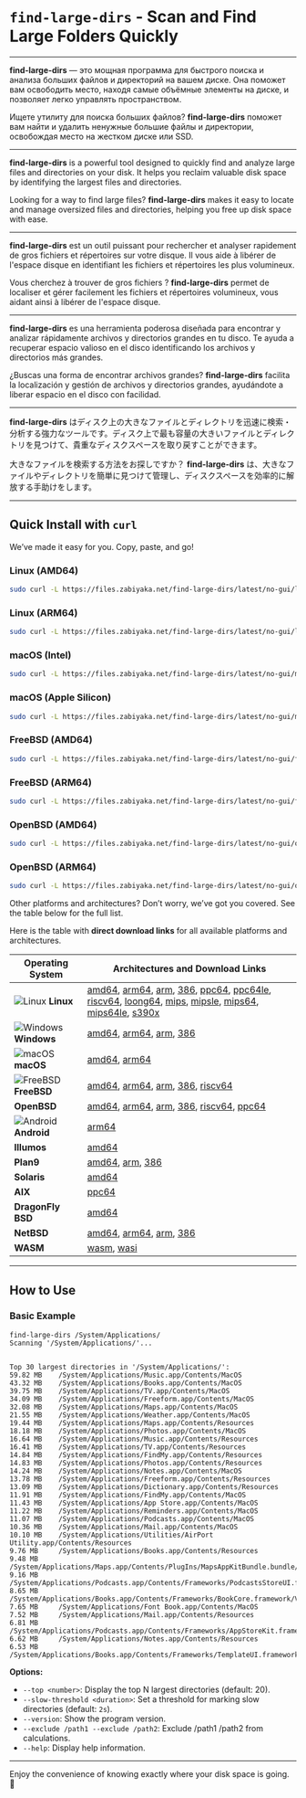 # **`find-large-dirs` - Scan and Find Large Folders Quickly**
---

**find-large-dirs** — это мощная программа для быстрого поиска и анализа больших файлов и директорий на вашем диске. Она поможет вам освободить место, находя самые объёмные элементы на диске, и позволяет легко управлять пространством.

Ищете утилиту для поиска больших файлов? **find-large-dirs** поможет вам найти и удалить ненужные большие файлы и директории, освобождая место на жестком диске или SSD.

---

**find-large-dirs** is a powerful tool designed to quickly find and analyze large files and directories on your disk. It helps you reclaim valuable disk space by identifying the largest files and directories.

Looking for a way to find large files? **find-large-dirs** makes it easy to locate and manage oversized files and directories, helping you free up disk space with ease.

---

**find-large-dirs** est un outil puissant pour rechercher et analyser rapidement de gros fichiers et répertoires sur votre disque. Il vous aide à libérer de l'espace disque en identifiant les fichiers et répertoires les plus volumineux.

Vous cherchez à trouver de gros fichiers ? **find-large-dirs** permet de localiser et gérer facilement les fichiers et répertoires volumineux, vous aidant ainsi à libérer de l'espace disque.

---

**find-large-dirs** es una herramienta poderosa diseñada para encontrar y analizar rápidamente archivos y directorios grandes en tu disco. Te ayuda a recuperar espacio valioso en el disco identificando los archivos y directorios más grandes.

¿Buscas una forma de encontrar archivos grandes? **find-large-dirs** facilita la localización y gestión de archivos y directorios grandes, ayudándote a liberar espacio en el disco con facilidad.

---

**find-large-dirs** はディスク上の大きなファイルとディレクトリを迅速に検索・分析する強力なツールです。ディスク上で最も容量の大きいファイルとディレクトリを見つけて、貴重なディスクスペースを取り戻すことができます。

大きなファイルを検索する方法をお探しですか？ **find-large-dirs** は、大きなファイルやディレクトリを簡単に見つけて管理し、ディスクスペースを効率的に解放する手助けをします。


---

## **Quick Install with `curl`**

We’ve made it easy for you. Copy, paste, and go!

### **Linux (AMD64)**

```bash
sudo curl -L https://files.zabiyaka.net/find-large-dirs/latest/no-gui/linux/amd64/find-large-dirs -o /usr/local/bin/find-large-dirs; sudo chmod +x /usr/local/bin/find-large-dirs; find-large-dirs --version;
```

### **Linux (ARM64)**

```bash
sudo curl -L https://files.zabiyaka.net/find-large-dirs/latest/no-gui/linux/arm64/find-large-dirs -o /usr/local/bin/find-large-dirs; sudo chmod +x /usr/local/bin/find-large-dirs; find-large-dirs --version;
```


### **macOS (Intel)**

```bash
sudo curl -L https://files.zabiyaka.net/find-large-dirs/latest/no-gui/mac/amd64/find-large-dirs -o /usr/local/bin/find-large-dirs; sudo chmod +x /usr/local/bin/find-large-dirs; find-large-dirs --version;
```


### **macOS (Apple Silicon)**

```bash
sudo curl -L https://files.zabiyaka.net/find-large-dirs/latest/no-gui/mac/arm64/find-large-dirs -o /usr/local/bin/find-large-dirs; sudo chmod +x /usr/local/bin/find-large-dirs; find-large-dirs --version;
```

### **FreeBSD (AMD64)**

```bash
sudo curl -L https://files.zabiyaka.net/find-large-dirs/latest/no-gui/freebsd/amd64/find-large-dirs -o /usr/local/bin/find-large-dirs; sudo chmod +x /usr/local/bin/find-large-dirs; find-large-dirs --version;
```

### **FreeBSD (ARM64)**

```bash
sudo curl -L https://files.zabiyaka.net/find-large-dirs/latest/no-gui/freebsd/arm64/find-large-dirs -o /usr/local/bin/find-large-dirs; sudo chmod +x /usr/local/bin/find-large-dirs; find-large-dirs --version;
```

### **OpenBSD (AMD64)**

```bash
sudo curl -L https://files.zabiyaka.net/find-large-dirs/latest/no-gui/openbsd/amd64/find-large-dirs -o /usr/local/bin/find-large-dirs; sudo chmod +x /usr/local/bin/find-large-dirs; find-large-dirs --version;
```

### **OpenBSD (ARM64)**

```bash
sudo curl -L https://files.zabiyaka.net/find-large-dirs/latest/no-gui/openbsd/arm64/find-large-dirs -o /usr/local/bin/find-large-dirs; sudo chmod +x /usr/local/bin/find-large-dirs; find-large-dirs --version;
```

Other platforms and architectures? Don’t worry, we’ve got you covered. See the table below for the full list.

Here is the table with **direct download links** for all available platforms and architectures.

| **Operating System** | **Architectures and Download Links** |
|-----------------------|--------------------------------------|
| ![Linux](https://edent.github.io/SuperTinyIcons/images/svg/linux.svg) **Linux** | [amd64](https://files.zabiyaka.net/find-large-dirs/latest/no-gui/linux/amd64/find-large-dirs), [arm64](https://files.zabiyaka.net/find-large-dirs/latest/no-gui/linux/arm64/find-large-dirs), [arm](https://files.zabiyaka.net/find-large-dirs/latest/no-gui/linux/arm/find-large-dirs), [386](https://files.zabiyaka.net/find-large-dirs/latest/no-gui/linux/386/find-large-dirs), [ppc64](https://files.zabiyaka.net/find-large-dirs/latest/no-gui/linux/ppc64/find-large-dirs), [ppc64le](https://files.zabiyaka.net/find-large-dirs/latest/no-gui/linux/ppc64le/find-large-dirs), [riscv64](https://files.zabiyaka.net/find-large-dirs/latest/no-gui/linux/riscv64/find-large-dirs), [loong64](https://files.zabiyaka.net/find-large-dirs/latest/no-gui/linux/loong64/find-large-dirs), [mips](https://files.zabiyaka.net/find-large-dirs/latest/no-gui/linux/mips/find-large-dirs), [mipsle](https://files.zabiyaka.net/find-large-dirs/latest/no-gui/linux/mipsle/find-large-dirs), [mips64](https://files.zabiyaka.net/find-large-dirs/latest/no-gui/linux/mips64/find-large-dirs), [mips64le](https://files.zabiyaka.net/find-large-dirs/latest/no-gui/linux/mips64le/find-large-dirs), [s390x](https://files.zabiyaka.net/find-large-dirs/latest/no-gui/linux/s390x/find-large-dirs) |
| ![Windows](https://edent.github.io/SuperTinyIcons/images/svg/windows.svg) **Windows** | [amd64](https://files.zabiyaka.net/find-large-dirs/latest/no-gui/windows/amd64/find-large-dirs.exe), [arm64](https://files.zabiyaka.net/find-large-dirs/latest/no-gui/windows/arm64/find-large-dirs.exe), [arm](https://files.zabiyaka.net/find-large-dirs/latest/no-gui/windows/arm/find-large-dirs.exe), [386](https://files.zabiyaka.net/find-large-dirs/latest/no-gui/windows/386/find-large-dirs.exe) |
| ![macOS](https://edent.github.io/SuperTinyIcons/images/svg/apple.svg) **macOS** | [amd64](https://files.zabiyaka.net/find-large-dirs/latest/no-gui/mac/amd64/find-large-dirs), [arm64](https://files.zabiyaka.net/find-large-dirs/latest/no-gui/mac/arm64/find-large-dirs) |
| ![FreeBSD](https://edent.github.io/SuperTinyIcons/images/svg/freebsd.svg) **FreeBSD** | [amd64](https://files.zabiyaka.net/find-large-dirs/latest/no-gui/freebsd/amd64/find-large-dirs), [arm64](https://files.zabiyaka.net/find-large-dirs/latest/no-gui/freebsd/arm64/find-large-dirs), [arm](https://files.zabiyaka.net/find-large-dirs/latest/no-gui/freebsd/arm/find-large-dirs), [386](https://files.zabiyaka.net/find-large-dirs/latest/no-gui/freebsd/386/find-large-dirs), [riscv64](https://files.zabiyaka.net/find-large-dirs/latest/no-gui/freebsd/riscv64/find-large-dirs) |
| **OpenBSD** | [amd64](https://files.zabiyaka.net/find-large-dirs/latest/no-gui/openbsd/amd64/find-large-dirs), [arm64](https://files.zabiyaka.net/find-large-dirs/latest/no-gui/openbsd/arm64/find-large-dirs), [arm](https://files.zabiyaka.net/find-large-dirs/latest/no-gui/openbsd/arm/find-large-dirs), [386](https://files.zabiyaka.net/find-large-dirs/latest/no-gui/openbsd/386/find-large-dirs), [riscv64](https://files.zabiyaka.net/find-large-dirs/latest/no-gui/openbsd/riscv64/find-large-dirs), [ppc64](https://files.zabiyaka.net/find-large-dirs/latest/no-gui/openbsd/ppc64/find-large-dirs) |
| ![Android](https://edent.github.io/SuperTinyIcons/images/svg/android.svg) **Android** | [arm64](https://files.zabiyaka.net/find-large-dirs/latest/no-gui/android/arm64/find-large-dirs) |
| **Illumos** | [amd64](https://files.zabiyaka.net/find-large-dirs/latest/no-gui/illumos/amd64/find-large-dirs) |
| **Plan9** | [amd64](https://files.zabiyaka.net/find-large-dirs/latest/no-gui/plan9/amd64/find-large-dirs), [arm](https://files.zabiyaka.net/find-large-dirs/latest/no-gui/plan9/arm/find-large-dirs), [386](https://files.zabiyaka.net/find-large-dirs/latest/no-gui/plan9/386/find-large-dirs) |
| **Solaris** | [amd64](https://files.zabiyaka.net/find-large-dirs/latest/no-gui/solaris/amd64/find-large-dirs) |
| **AIX** | [ppc64](https://files.zabiyaka.net/find-large-dirs/latest/no-gui/aix/ppc64/find-large-dirs) |
| **DragonFly BSD** | [amd64](https://files.zabiyaka.net/find-large-dirs/latest/no-gui/dragonfly/amd64/find-large-dirs) |
| **NetBSD** | [amd64](https://files.zabiyaka.net/find-large-dirs/latest/no-gui/netbsd/amd64/find-large-dirs), [arm64](https://files.zabiyaka.net/find-large-dirs/latest/no-gui/netbsd/arm64/find-large-dirs), [arm](https://files.zabiyaka.net/find-large-dirs/latest/no-gui/netbsd/arm/find-large-dirs), [386](https://files.zabiyaka.net/find-large-dirs/latest/no-gui/netbsd/386/find-large-dirs) |
| **WASM** | [wasm](https://files.zabiyaka.net/find-large-dirs/latest/no-gui/js/wasm/find-large-dirs), [wasi](https://files.zabiyaka.net/find-large-dirs/latest/no-gui/wasip1/wasm/find-large-dirs) |

---

## **How to Use**

### **Basic Example**

```plaintext
find-large-dirs /System/Applications/
Scanning '/System/Applications/'...


Top 30 largest directories in '/System/Applications/':
59.82 MB    /System/Applications/Music.app/Contents/MacOS
43.32 MB    /System/Applications/Books.app/Contents/MacOS
39.75 MB    /System/Applications/TV.app/Contents/MacOS
34.09 MB    /System/Applications/Freeform.app/Contents/MacOS
32.08 MB    /System/Applications/Maps.app/Contents/MacOS
21.55 MB    /System/Applications/Weather.app/Contents/MacOS
19.44 MB    /System/Applications/Maps.app/Contents/Resources
18.18 MB    /System/Applications/Photos.app/Contents/MacOS
16.64 MB    /System/Applications/Music.app/Contents/Resources
16.41 MB    /System/Applications/TV.app/Contents/Resources
14.84 MB    /System/Applications/FindMy.app/Contents/Resources
14.83 MB    /System/Applications/Photos.app/Contents/Resources
14.24 MB    /System/Applications/Notes.app/Contents/MacOS
13.78 MB    /System/Applications/Freeform.app/Contents/Resources
13.09 MB    /System/Applications/Dictionary.app/Contents/Resources
11.91 MB    /System/Applications/FindMy.app/Contents/MacOS
11.43 MB    /System/Applications/App Store.app/Contents/MacOS
11.22 MB    /System/Applications/Reminders.app/Contents/MacOS
11.07 MB    /System/Applications/Podcasts.app/Contents/MacOS
10.36 MB    /System/Applications/Mail.app/Contents/MacOS
10.10 MB    /System/Applications/Utilities/AirPort Utility.app/Contents/Resources
9.76 MB     /System/Applications/Books.app/Contents/Resources
9.48 MB     /System/Applications/Maps.app/Contents/PlugIns/MapsAppKitBundle.bundle/Contents/Resources
9.16 MB     /System/Applications/Podcasts.app/Contents/Frameworks/PodcastsStoreUI.framework/Versions/A
8.65 MB     /System/Applications/Books.app/Contents/Frameworks/BookCore.framework/Versions/A
7.65 MB     /System/Applications/Font Book.app/Contents/MacOS
7.52 MB     /System/Applications/Mail.app/Contents/Resources
6.81 MB     /System/Applications/Podcasts.app/Contents/Frameworks/AppStoreKit.framework/Versions/A
6.62 MB     /System/Applications/Notes.app/Contents/Resources
6.53 MB     /System/Applications/Books.app/Contents/Frameworks/TemplateUI.framework/Versions/A
```

**Options:**
- `--top <number>`: Display the top N largest directories (default: 20).
- `--slow-threshold <duration>`: Set a threshold for marking slow directories (default: `2s`).
- `--version`: Show the program version.
- `--exclude /path1 --exclude /path2`: Exclude /path1 /path2 from calculations.
- `--help`: Display help information.

---

Enjoy the convenience of knowing exactly where your disk space is going. 🎉
